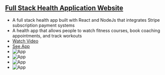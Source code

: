 ## [Full Stack Health Application Website](https://github.com/Andyn201/Health-App-Website)
- A full stack health app built with React and NodeJs that integrates Stripe subscription payment systems
- A health app that allows people to watch fitness courses, book coaching appointments, and track workouts
- [Watch Video](https://vimeo.com/753190060)
- [See App](https://seryph-health.herokuapp.com/)
- ![App](https://imagedelivery.net/K5TI-EHerRDIgbgGIcCsuw/ddd0ac20-6e3e-4d80-10b7-95d7ec01e400/public)
- ![App](https://imagedelivery.net/K5TI-EHerRDIgbgGIcCsuw/e2661ed3-b294-4c1b-28dd-e6de9353c200/public)
- ![App](https://imagedelivery.net/K5TI-EHerRDIgbgGIcCsuw/fe31d843-5d24-44e6-11e2-73fa88eb9f00/public)
- ![App](https://imagedelivery.net/K5TI-EHerRDIgbgGIcCsuw/dc8afbcf-276b-4194-c644-c6794d472c00/public)
